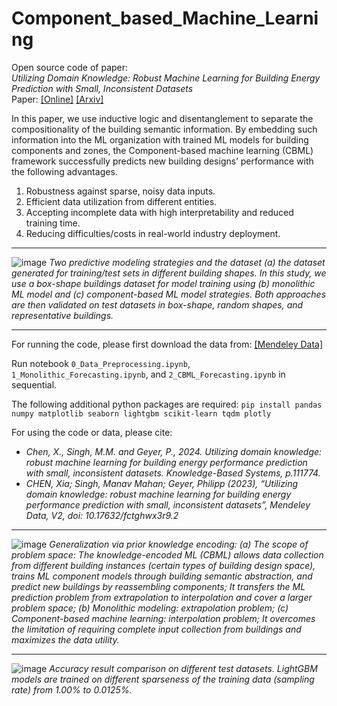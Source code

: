 # Component_based_Machine_Learning
Open source code of paper: <br>
*Utilizing Domain Knowledge: Robust Machine Learning for Building Energy Prediction with Small, Inconsistent Datasets*<br>
Paper: 
[[Online]](https://www.sciencedirect.com/science/article/pii/S095070512400409X)
[[Arxiv]](https://arxiv.org/abs/2302.10784)

In this paper, we use inductive logic and disentanglement to separate the compositionality of the building semantic information. By embedding such information into the ML organization with trained ML models for building components and zones, the Component-based machine learning (CBML) framework successfully predicts new building designs’ performance with the following advantages. 
1. Robustness against sparse, noisy data inputs.
2. Efficient data utilization from different entities.
3. Accepting incomplete data with high interpretability and reduced training time.
4. Reducing difficulties/costs in real-world industry deployment. 


---
![image](https://github.com/chenxiachan/Component_based_Machine_Learning/assets/106488602/a928192f-ba2d-47fe-88c6-8a1c6ae1f7f9)
*Two predictive modeling strategies and the dataset (a) the dataset generated for training/test sets in different building shapes. In this study, we use a box-shape buildings dataset for model training using (b) monolithic ML model and (c) component-based ML model strategies. Both approaches are then validated on test datasets in box-shape, random shapes, and representative buildings.*


---
For running the code, please first download the data from:
[[Mendeley Data]](https://data.mendeley.com/datasets/fctghwx3r9/2)

Run notebook `0_Data_Preprocessing.ipynb`, `1_Monolithic_Forecasting.ipynb`, and `2_CBML_Forecasting.ipynb` in sequential. <be>

The following additional python packages are required:
`pip install pandas numpy matplotlib seaborn lightgbm scikit-learn tqdm plotly`

For using the code or data, please cite:<br>

- *Chen, X., Singh, M.M. and Geyer, P., 2024. Utilizing domain knowledge: robust machine learning for building energy performance prediction with small, inconsistent datasets. Knowledge-Based Systems, p.111774.*
- *CHEN, Xia; Singh, Manav Mahan; Geyer, Philipp (2023), “Utilizing domain knowledge: robust machine learning for building energy performance prediction with small, inconsistent datasets”, Mendeley Data, V2, doi: 10.17632/fctghwx3r9.2*


---
![image](https://github.com/chenxiachan/Component_based_Machine_Learning/assets/106488602/e0d7a107-2eee-4897-a064-aeb4a8990f70)
*Generalization via prior knowledge encoding: (a) The scope of problem space: The knowledge-encoded ML (CBML) allows data collection from different building instances (certain types of building design space), trains ML component models through building semantic abstraction, and predict new buildings by reassembling components; It transfers the ML prediction problem from extrapolation to interpolation and cover a larger problem space; (b) Monolithic modeling: extrapolation problem; (c) Component-based machine learning: interpolation problem; It overcomes the limitation of requiring complete input collection from buildings and maximizes the data utility.*

---
![image](https://github.com/chenxiachan/Component_based_Machine_Learning/assets/106488602/d9b552f8-44fa-4f8d-8ddc-dd089d841df7)
*Accuracy result comparison on different test datasets. LightGBM models are trained on different sparseness of the training data (sampling rate) from 1.00% to 0.0125%.*
